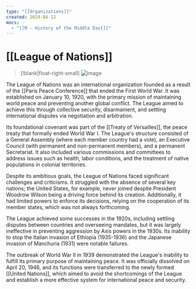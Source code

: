 ```yaml
---
type: "[[Organizations]]"
created: 2024-04-12
mocs:
  - "[[M - History of the Middle East]]"
---
```

# [[League of Nations]]

> [!blank|float-right-small]
> ![image](https://upload.wikimedia.org/wikipedia/commons/c/c5/Flag_of_the_League_of_Nations_%281939%29.svg)

The League of Nations was an international organization founded as a result of the [[Paris Peace Conference]] that ended the First World War. It was established on January 10, 1920, with the primary mission of maintaining world peace and preventing another global conflict. The League aimed to achieve this through collective security, disarmament, and settling international disputes via negotiation and arbitration.

Its foundational covenant was part of the [[Treaty of Versailles]], the peace treaty that formally ended World War I. The League's structure consisted of a General Assembly (where each member country had a vote), an Executive Council (with permanent and non-permanent members), and a permanent Secretariat. It also included various commissions and committees to address issues such as health, labor conditions, and the treatment of native populations in colonial territories.

Despite its ambitious goals, the League of Nations faced significant challenges and criticisms. It struggled with the absence of several key nations; the United States, for example, never joined despite President Woodrow Wilson being a driving force behind its creation. Additionally, it had limited powers to enforce its decisions, relying on the cooperation of its member states, which was not always forthcoming.

The League achieved some successes in the 1920s, including settling disputes between countries and overseeing mandates, but it was largely ineffective in preventing aggression by Axis powers in the 1930s. Its inability to stop the Italian invasion of Ethiopia (1935-1936) and the Japanese invasion of Manchuria (1931) were notable failures.

The outbreak of World War II in 1939 demonstrated the League's inability to fulfill its primary purpose of maintaining peace. It was officially dissolved on April 20, 1946, and its functions were transferred to the newly formed [[United Nations]], which aimed to avoid the shortcomings of the League and establish a more effective system for international peace and security.
